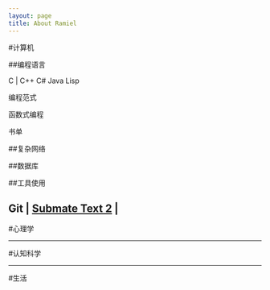 ```yaml
---
layout: page
title: About Ramiel
---
```


#计算机

##编程语言

C | C++ C# Java Lisp

编程范式

函数式编程

书单

##复杂网络

##数据库

##工具使用

Git | [Submate Text 2](#) |
---

#心理学

---

#认知科学

---

#生活


